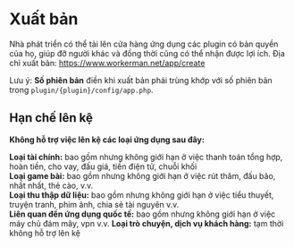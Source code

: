 # Xuất bản

Nhà phát triển có thể tải lên cửa hàng ứng dụng các plugin có bản quyền của họ, giúp đỡ người khác và đồng thời cũng có thể nhận được lợi ích.
Địa chỉ xuất bản: https://www.workerman.net/app/create

Lưu ý: **Số phiên bản** điền khi xuất bản phải trùng khớp với số phiên bản trong `plugin/{plugin}/config/app.php`.

## Hạn chế lên kệ
**Không hỗ trợ việc lên kệ các loại ứng dụng sau đây:**

**Loại tài chính:** bao gồm nhưng không giới hạn ở việc thanh toán tổng hợp, hoàn tiền, cho vay, đấu giá, tiền điện tử, chuỗi khối  
**Loại game bài:** bao gồm nhưng không giới hạn ở việc rút thăm, đấu bảo, nhất nhất, thẻ cào, v.v.  
**Loại thu thập dữ liệu:** bao gồm nhưng không giới hạn ở việc tiểu thuyết, truyện tranh, phim ảnh, chia sẻ tài nguyên v.v.  
**Liên quan đến ứng dụng quốc tế:** bao gồm nhưng không giới hạn ở việc máy chủ đám mây, vpn v.v.
**Loại trò chuyện, dịch vụ khách hàng:** tạm thời không hỗ trợ lên kệ

